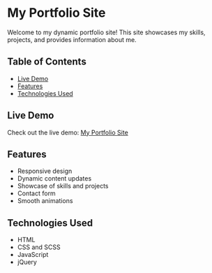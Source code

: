 # My Portfolio Site

Welcome to my dynamic portfolio site! This site showcases my skills, projects, and provides information about me.

## Table of Contents

- [Live Demo](#live-demo)
- [Features](#features)
- [Technologies Used](#technologies-used)

## Live Demo

Check out the live demo: [My Portfolio Site](https://achrefgataa.000webhostapp.com/)

## Features

- Responsive design
- Dynamic content updates
- Showcase of skills and projects
- Contact form
- Smooth animations

## Technologies Used

- HTML
- CSS and SCSS
- JavaScript
- jQuery
